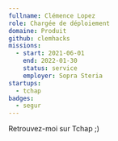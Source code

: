 ```yaml
---
fullname: Clémence Lopez
role: Chargée de déploiement
domaine: Produit
github: clemhacks
missions:
  - start: 2021-06-01
    end: 2022-01-30
    status: service
    employer: Sopra Steria
startups:
  - tchap
badges:
  - segur
---
```


Retrouvez-moi sur Tchap ;) 
